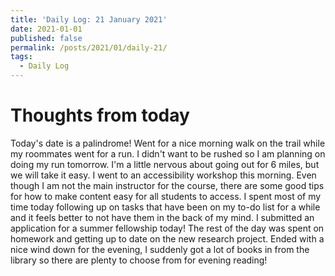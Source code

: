 ```yaml
---
title: 'Daily Log: 21 January 2021'
date: 2021-01-01
published: false
permalink: /posts/2021/01/daily-21/
tags:
  - Daily Log
---
```


# Thoughts from today
Today's date is a palindrome! Went for a nice morning walk on the trail while my roommates went for a run. I didn't want to be rushed so I am planning on doing my run tomorrow. I'm a little nervous about going out for 6 miles, but we will take it easy. I went to an accessibility workshop this morning. Even though I am not the main instructor for the course, there are some good tips for how to make content easy for all students to access. I spent most of my time today following up on tasks that have been on my to-do list for a while and it feels better to not have them in the back of my mind. I submitted an application for a summer fellowship today! The rest of the day was spent on homework and getting up to date on the new research project. Ended with a nice wind down for the evening, I suddenly got a lot of books in from the library so there are plenty to choose from for evening reading!